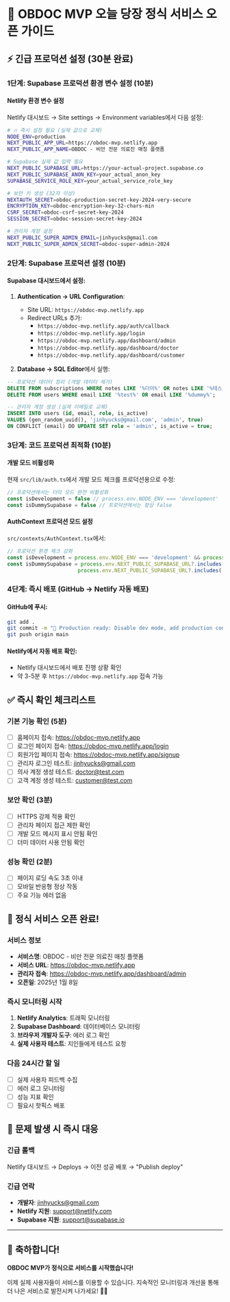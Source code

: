 # 🚀 OBDOC MVP 오늘 당장 정식 서비스 오픈 가이드

## ⚡ 긴급 프로덕션 설정 (30분 완료)

### 1단계: Supabase 프로덕션 환경 변수 설정 (10분)

#### Netlify 환경 변수 설정
Netlify 대시보드 → Site settings → Environment variables에서 다음 설정:

```bash
# 🔥 즉시 설정 필요 (실제 값으로 교체)
NODE_ENV=production
NEXT_PUBLIC_APP_URL=https://obdoc-mvp.netlify.app
NEXT_PUBLIC_APP_NAME=OBDOC - 비만 전문 의료진 매칭 플랫폼

# Supabase 실제 값 입력 필요
NEXT_PUBLIC_SUPABASE_URL=https://your-actual-project.supabase.co
NEXT_PUBLIC_SUPABASE_ANON_KEY=your_actual_anon_key
SUPABASE_SERVICE_ROLE_KEY=your_actual_service_role_key

# 보안 키 생성 (32자 이상)
NEXTAUTH_SECRET=obdoc-production-secret-key-2024-very-secure
ENCRYPTION_KEY=obdoc-encryption-key-32-chars-min
CSRF_SECRET=obdoc-csrf-secret-key-2024
SESSION_SECRET=obdoc-session-secret-key-2024

# 관리자 계정 설정
NEXT_PUBLIC_SUPER_ADMIN_EMAIL=jinhyucks@gmail.com
NEXT_PUBLIC_SUPER_ADMIN_SECRET=obdoc-super-admin-2024
```

### 2단계: Supabase 프로덕션 설정 (10분)

#### Supabase 대시보드에서 설정:
1. **Authentication → URL Configuration**:
   - Site URL: `https://obdoc-mvp.netlify.app`
   - Redirect URLs 추가:
     - `https://obdoc-mvp.netlify.app/auth/callback`
     - `https://obdoc-mvp.netlify.app/login`
     - `https://obdoc-mvp.netlify.app/dashboard/admin`
     - `https://obdoc-mvp.netlify.app/dashboard/doctor`
     - `https://obdoc-mvp.netlify.app/dashboard/customer`

2. **Database → SQL Editor**에서 실행:
```sql
-- 프로덕션 데이터 정리 (개발 데이터 제거)
DELETE FROM subscriptions WHERE notes LIKE '%더미%' OR notes LIKE '%테스트%';
DELETE FROM users WHERE email LIKE '%test%' OR email LIKE '%dummy%';

-- 관리자 계정 생성 (실제 이메일로 교체)
INSERT INTO users (id, email, role, is_active) 
VALUES (gen_random_uuid(), 'jinhyucks@gmail.com', 'admin', true)
ON CONFLICT (email) DO UPDATE SET role = 'admin', is_active = true;
```

### 3단계: 코드 프로덕션 최적화 (10분)

#### 개발 모드 비활성화
현재 `src/lib/auth.ts`에서 개발 모드 체크를 프로덕션용으로 수정:

```typescript
// 프로덕션에서는 더미 모드 완전 비활성화
const isDevelopment = false // process.env.NODE_ENV === 'development'
const isDummySupabase = false // 프로덕션에서는 항상 false
```

#### AuthContext 프로덕션 모드 설정
`src/contexts/AuthContext.tsx`에서:

```typescript
// 프로덕션 환경 체크 강화
const isDevelopment = process.env.NODE_ENV === 'development' && process.env.NEXT_PUBLIC_APP_URL?.includes('localhost')
const isDummySupabase = process.env.NEXT_PUBLIC_SUPABASE_URL?.includes('dummy-project') || 
                       process.env.NEXT_PUBLIC_SUPABASE_URL?.includes('your_supabase_url_here')
```

### 4단계: 즉시 배포 (GitHub → Netlify 자동 배포)

#### GitHub에 푸시:
```bash
git add .
git commit -m "🚀 Production ready: Disable dev mode, add production configs"
git push origin main
```

#### Netlify에서 자동 배포 확인:
- Netlify 대시보드에서 배포 진행 상황 확인
- 약 3-5분 후 `https://obdoc-mvp.netlify.app` 접속 가능

## ✅ 즉시 확인 체크리스트

### 기본 기능 확인 (5분)
- [ ] 홈페이지 접속: https://obdoc-mvp.netlify.app
- [ ] 로그인 페이지 접속: https://obdoc-mvp.netlify.app/login
- [ ] 회원가입 페이지 접속: https://obdoc-mvp.netlify.app/signup
- [ ] 관리자 로그인 테스트: jinhyucks@gmail.com
- [ ] 의사 계정 생성 테스트: doctor@test.com
- [ ] 고객 계정 생성 테스트: customer@test.com

### 보안 확인 (3분)
- [ ] HTTPS 강제 적용 확인
- [ ] 관리자 페이지 접근 제한 확인
- [ ] 개발 모드 메시지 표시 안됨 확인
- [ ] 더미 데이터 사용 안됨 확인

### 성능 확인 (2분)
- [ ] 페이지 로딩 속도 3초 이내
- [ ] 모바일 반응형 정상 작동
- [ ] 주요 기능 에러 없음

## 🎯 정식 서비스 오픈 완료!

### 서비스 정보
- **서비스명**: OBDOC - 비만 전문 의료진 매칭 플랫폼
- **서비스 URL**: https://obdoc-mvp.netlify.app
- **관리자 접속**: https://obdoc-mvp.netlify.app/dashboard/admin
- **오픈일**: 2025년 1월 8일

### 즉시 모니터링 시작
1. **Netlify Analytics**: 트래픽 모니터링
2. **Supabase Dashboard**: 데이터베이스 모니터링  
3. **브라우저 개발자 도구**: 에러 로그 확인
4. **실제 사용자 테스트**: 지인들에게 테스트 요청

### 다음 24시간 할 일
- [ ] 실제 사용자 피드백 수집
- [ ] 에러 로그 모니터링
- [ ] 성능 지표 확인
- [ ] 필요시 핫픽스 배포

## 🚨 문제 발생 시 즉시 대응

### 긴급 롤백
Netlify 대시보드 → Deploys → 이전 성공 배포 → "Publish deploy"

### 긴급 연락
- **개발자**: jinhyucks@gmail.com
- **Netlify 지원**: support@netlify.com
- **Supabase 지원**: support@supabase.io

---

## 🎉 축하합니다!

**OBDOC MVP가 정식으로 서비스를 시작했습니다!**

이제 실제 사용자들이 서비스를 이용할 수 있습니다. 
지속적인 모니터링과 개선을 통해 더 나은 서비스로 발전시켜 나가세요! 🏥💙

